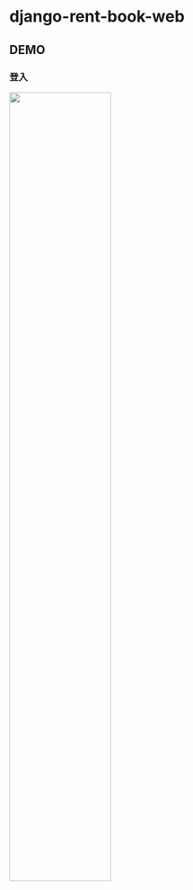 # django-rent-book-web

## DEMO

### 登入

<img src="https://i.imgur.com/rc14US5.png" width="60%" height="60%"></img>
